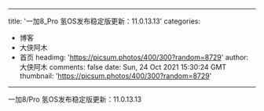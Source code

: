 
---
title: '一加8_Pro 氢OS发布稳定版更新：11.0.13.13'
categories: 
 - 博客
 - 大侠阿木
 - 首页
headimg: 'https://picsum.photos/400/300?random=8729'
author: 大侠阿木
comments: false
date: Sun, 24 Oct 2021 15:30:24 GMT
thumbnail: 'https://picsum.photos/400/300?random=8729'
---

<div>   
一加8/Pro 氢OS发布稳定版更新：11.0.13.13  
</div>
            